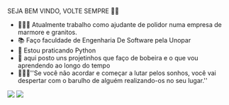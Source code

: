 SEJA BEM VINDO, VOLTE SEMPRE 👻✨

- 👷🏽‍♂️ Atualmente trabalho como ajudante de polidor numa empresa de marmore e granitos. 
- 📚 Faço faculdade de Engenharia De Software pela Unopar
- 🐍 Estou praticando Python 
- 🎈 aqui posto uns projetinhos que faço de bobeira e o que vou aprendendo ao longo do tempo
- 🏃🏽‍♂️''Se você não acordar e começar a lutar pelos sonhos, você vai despertar com o barulho de alguém realizando-os no seu lugar.''


</div>
  <a href='https://www.instagram.com/guilherdev/' target="_blank"><img src='https://img.shields.io/badge/Instagram-E4405F?style=for-the-badge&logo=instagram&logoColor=white' target="_blank"><a>
  <a href='https://www.linkedin.com/in/guilherme-prenholato-duarte-833a98252/' target="_blank"><img src='https://img.shields.io/badge/LinkedIn-0077B5?style=for-the-badge&logo=linkedin&logoColor=white' target="_blank"><a>
 </div>
 


